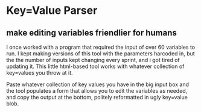 # Key=Value Parser 
## make editing variables friendlier for humans


I once worked with a program that required the input of over 60 variables to run. I kept making versions of this tool with the parameters harcoded in, but the the number of inputs kept changing every sprint, and i got tired of updating it. This little html-based tool works with whatever collection of key=values you throw at it. 

Paste whatever collection of key values you have in the big input box and the tool populates a form that allows you to edit the variables as needed, and copy the output at the bottom, politely reformatted in ugly key=value blob. 
